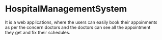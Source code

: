 # HospitalManagementSystem
It is a web applications, where the users can easily book their appoinments as per the concern doctors and the doctors can see all the appointment they get and fix their schedules.

